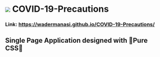 # <img src="https://img.icons8.com/doodle/48/000000/coronavirus.png"/> COVID-19-Precautions

### Link: https://wadermanasi.github.io/COVID-19-Precautions/

## Single Page Application designed with 🌟Pure CSS🌟
